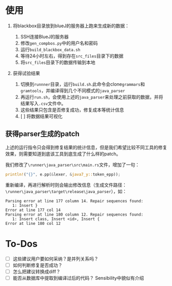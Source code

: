 # 使用

1. 将blackbox目录放到blueJ的服务器上跑来生成新的数据：
    1. SSH连接BlueJ的服务器
    2. 修改`gen_compbos.py`中的用户名和密码
    3. 运行`build_blackbox_data.sh`
    4. 等待24小时左右，得到存在`src_files`目录下的数据
    5. 将`src_files`目录下的数据传输到本地

2. 获得试验结果
    1. 切换到`runnner`目录，运行`build.sh`.此命令会clone`grammars`和`gramtools`，并编译得到几个不同模式的`java_parser`
    2. 再运行`run.sh`，会使用上述的`java_parser`来处理之前获取的数据，并将结果写入`.csv`文件中。
    3. 这些结果只包含是否修复成功，修复成本等统计信息
    4. [ ] 将数据结果可视化

## 获得parser生成的patch
上述的运行指令只会得到修复结果的统计信息，但是我们希望比较不同工具的修复效果，则需要知道到底该工具到底生成了什么样的patch。

我们修改了`\runner\java_parser\src\main.rs`文件，增加了一句：

```Rust
println!("{}", e.pp(&lexer, &java7_y::token_epp));
```
重新编译，再进行解析时则会输出修改信息（生成文件路径：`\runner\java_parser\target\release\java_parser`），如：

```
Parsing error at line 177 column 14. Repair sequences found:
   1: Insert }
Error at line 177 col 14
Parsing error at line 180 column 12. Repair sequences found:
   1: Insert class, Insert <id>, Insert {
Error at line 180 col 12
```

# To-Dos

- [ ] 这些建议用户要如何采纳？是并列关系吗？
- [ ] 如何判断修复是否成功？
- [ ] 怎么把建议转换成diff？
- [ ] 能否从数据库中提取到编译过后的代码？ Sensibility中貌似有介绍